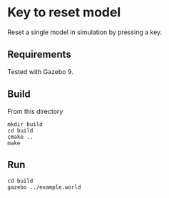 # Key to reset model

Reset a single model in simulation by pressing a key.

## Requirements

Tested with Gazebo 9.

## Build

From this directory

    mkdir build
    cd build
    cmake ..
    make

## Run

    cd build
    gazebo ../example.world

